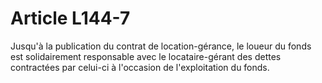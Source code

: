 # Article L144-7

Jusqu'à la publication du contrat de location-gérance, le loueur du fonds est solidairement responsable avec le locataire-gérant des dettes contractées par celui-ci à l'occasion de l'exploitation du fonds.
